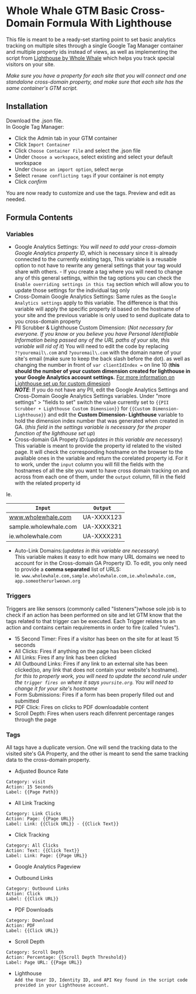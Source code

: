 # Whole Whale GTM Basic Cross-Domain Formula With Lighthouse

This file is meant to be a ready-set starting point to set basic analytics tracking on multiple sites through a single Google Tag Manager container and multiple property ids instead of views, as well as implementing the script from [Lighthouse by Whole Whale](https://www.wholewhale.com/products/lighthouse) which helps you track special visitors on your site.

*Make sure you have a property for each site that you will connect and one standalone cross-domain property, and make sure that each site has the same container's GTM script.*

## Installation

Download the .json file.   
In Google Tag Manager:
* Click the Admin tab in your GTM container
* Click `Import Container`
* Click `Choose Container File` and select the .json file
* Under `Choose a workspace`, select existing and select your default workspace
* Under `Choose an import option`, select `merge`
* Select `rename conflicting tags` if your container is not empty
* Click *confirm*

You are now ready to customize and use the tags. Preview and edit as needed. 
   
## Formula Contents

### Variables

* Google Analytics Settings: 
*You will need to add your cross-domain Google Analytics property ID*, which is necessary since it is already connected to the currently existing tags, This variable is a reusable option to not have to rewrite any general settings that your tag would share with others. - If you create a tag where you will need to change any of this general settings, within the tag options you can check the `Enable overriding settings in this tag` section which will allow you to update those settings for the individual tag only
* Cross-Domain Google Analytics Settings: 
Same rules as the `Google Analytics settings` apply to this variable. The difference is that this variable will apply the specific property id based on the hostname of your site and the previous variable is only used to send duplicate data to you cross-domain property
* PII Scrubber & Lighthouse Custom Dimension: (*Not necessary for everyone. If you know or you believe you have Personal Identifiable Information being passed any of the URL paths of your site, this variable will rid of it*)
You will need to edit the code by replacing `?!youremail\.com` and `?youremail\.com` with the domain name of your site's email (make sure to keep the back slash before the dot). as well as changing the number in front of `var clientIdIndex =` on line 10 (**this should the number of your custom dimension created for lighthouse in your Google Analytics account settings.** [For more information on Lighthouse set up for custom dimesion](https://www.wholewhale.com/lighthouse/setup/#segments))  
**_NOTE_**: If you do not have any PII, edit the Google Analytics Settings and Cross-Domain Google Analytics Settings variables. Under "more settings" > "fields to set" switch the value currently set to `{{PII Scrubber + Lighthouse Custom Dimension}}` for `{{Custom Dimension- Lighthouse}}` and edit the **Custom Dimension- Lighthouse** variable to hold the dimension index number that was generated when created in GA. (*this field in the settings variable is necessary for the proper function of the lighthouse set up*)
* Cross-domain GA Propety ID:(*updates in this variable are necessary*)
This variable is meant to provide the property id related to the visited page. It will check the corresponding hostname on the browser to the available ones in the variable and return the corelated property id. For it to work, under the `input` column you will fill the fields with the hostnames of all the site you want to have cross domain tracking on and across from each one of them, under the `output` column, fill in the field with the related property id

Ie.

|`Input`         |          `Output`|
|-----------------|------------------|
|www.wholewhale.com |       UA-XXXX123|
|sample.wholewhale.com  |   UA-XXXX321|
|ie.wholewhale.com   |      UA-XXXX231|

* Auto-Link Domains:(*updates in this variable are necessary*)  
This variable makes it easy to edit how many URL domains we need to account for in the Cross-domain GA Property ID. To edit, you only need to provide a **comma separated** list of URLS:  
ie. `www.wholewhale.com,sample.wholewhale.com,ie.wholewhale.com, app.someotherurlweown.org`

### Triggers
Triggers are like sensors (commonly called "listeners")whose sole job is to check if an action has been performed on site and let GTM know that the tags related to that trigger can be executed. Each Trigger relates to an action and contains certain requirements in order to fire (called "rules").

* 15 Second Timer: Fires if a visitor has been on the site for at least 15 seconds
* All Clicks: Fires if anything on the page has been clicked
* All Links: Fires if any link has been clicked
* All Outbound Links: Fires if any link to an external site has been clicked(so, any link that does not contain your website's hostname).  
*for this to properly work, you will need to update the second rule under the `trigger fires on` where it says `yoursite.org`. You will need to change it for your site's hostname*
* Form Submissions: Fires if a form has been properly filled out and submitted
* PDF Click: Fires on clicks to PDF downloadable content
* Scroll Depth: Fires when users reach difenrent percentage ranges through the page

### Tags

All tags have a duplicate version. One will send the tracking data to the visited site's GA Property, and the other is meant to send the same tracking data to the cross-domain property.

* Adjusted Bounce Rate  
```
Category: visit  
Action: 15 Seconds  
Label: {{Page Path}}
```  
* All Link Tracking  
```
Category: Link Clicks  
Action: Page: {{Page URL}}  
Label: Link: {{Click URL}} - {{Click Text}}
```  
* Click Tracking  
```
Category: All Clicks  
Action: Text: {{Click Text}}  
Label: Link: Page: {{Page URL}}
```  

* Google Analytics Pageview  

* Outbound Links  
```
Category: Outbound Links  
Action: Click  
Label: {{Click URL}}
```  
* PDF Downloads  
```
Category: Download  
Action: PDF  
Label: {{Click URL}}
```  
* Scroll Depth   
```
Category: Scroll Depth 
Action: Percentage: {{Scroll Depth Threshold}}  
Label: Page URL: {{Page URL}}
```  
* Lighthouse  
`Add the User ID, Identity ID, and API Key found in the script code provided in your Lighthouse account.`


